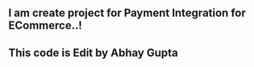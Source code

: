 ## I am create project for Payment Integration for ECommerce..!

## This code is Edit by Abhay Gupta
